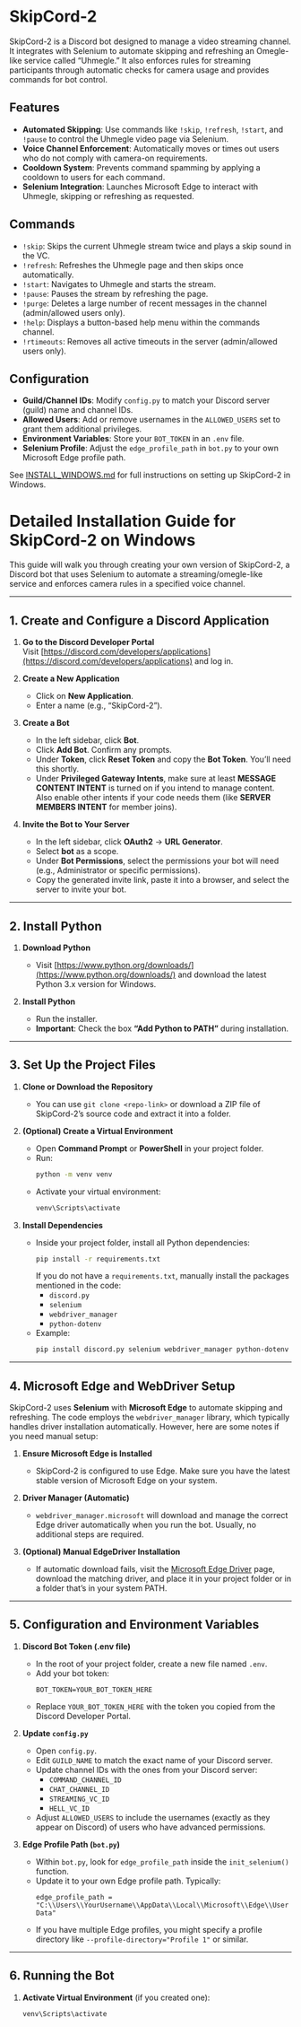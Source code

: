 # SkipCord-2

SkipCord-2 is a Discord bot designed to manage a video streaming channel. It integrates with Selenium to automate skipping and refreshing an Omegle-like service called “Uhmegle.” It also enforces rules for streaming participants through automatic checks for camera usage and provides commands for bot control.

## Features

- **Automated Skipping**: Use commands like `!skip`, `!refresh`, `!start`, and `!pause` to control the Uhmegle video page via Selenium.
- **Voice Channel Enforcement**: Automatically moves or times out users who do not comply with camera-on requirements.
- **Cooldown System**: Prevents command spamming by applying a cooldown to users for each command.
- **Selenium Integration**: Launches Microsoft Edge to interact with Uhmegle, skipping or refreshing as requested.

## Commands

- `!skip`: Skips the current Uhmegle stream twice and plays a skip sound in the VC.
- `!refresh`: Refreshes the Uhmegle page and then skips once automatically.
- `!start`: Navigates to Uhmegle and starts the stream.
- `!pause`: Pauses the stream by refreshing the page.
- `!purge`: Deletes a large number of recent messages in the channel (admin/allowed users only).
- `!help`: Displays a button-based help menu within the commands channel.
- `!rtimeouts`: Removes all active timeouts in the server (admin/allowed users only).

## Configuration

- **Guild/Channel IDs**: Modify `config.py` to match your Discord server (guild) name and channel IDs.
- **Allowed Users**: Add or remove usernames in the `ALLOWED_USERS` set to grant them additional privileges.
- **Environment Variables**: Store your `BOT_TOKEN` in an `.env` file.
- **Selenium Profile**: Adjust the `edge_profile_path` in `bot.py` to your own Microsoft Edge profile path.

See [INSTALL_WINDOWS.md](INSTALL_WINDOWS.md) for full instructions on setting up SkipCord-2 in Windows.


# Detailed Installation Guide for SkipCord-2 on Windows

This guide will walk you through creating your own version of SkipCord-2, a Discord bot that uses Selenium to automate a streaming/omegle-like service and enforces camera rules in a specified voice channel.

---

## 1. Create and Configure a Discord Application

1. **Go to the Discord Developer Portal**  
   Visit [https://discord.com/developers/applications](https://discord.com/developers/applications) and log in.

2. **Create a New Application**  
   - Click on **New Application**.
   - Enter a name (e.g., “SkipCord-2”).

3. **Create a Bot**  
   - In the left sidebar, click **Bot**.
   - Click **Add Bot**. Confirm any prompts.
   - Under **Token**, click **Reset Token** and copy the **Bot Token**. You’ll need this shortly.
   - Under **Privileged Gateway Intents**, make sure at least **MESSAGE CONTENT INTENT** is turned on if you intend to manage content. Also enable other intents if your code needs them (like **SERVER MEMBERS INTENT** for member joins).

4. **Invite the Bot to Your Server**  
   - In the left sidebar, click **OAuth2** → **URL Generator**.
   - Select **bot** as a scope.
   - Under **Bot Permissions**, select the permissions your bot will need (e.g., Administrator or specific permissions).
   - Copy the generated invite link, paste it into a browser, and select the server to invite your bot.

---

## 2. Install Python

1. **Download Python**  
   - Visit [https://www.python.org/downloads/](https://www.python.org/downloads/) and download the latest Python 3.x version for Windows.

2. **Install Python**  
   - Run the installer.  
   - **Important**: Check the box **“Add Python to PATH”** during installation.

---

## 3. Set Up the Project Files

1. **Clone or Download the Repository**  
   - You can use `git clone <repo-link>` or download a ZIP file of SkipCord-2’s source code and extract it into a folder.

2. **(Optional) Create a Virtual Environment**  
   - Open **Command Prompt** or **PowerShell** in your project folder.
   - Run:
     ```bash
     python -m venv venv
     ```
   - Activate your virtual environment:
     ```bash
     venv\Scripts\activate
     ```

3. **Install Dependencies**  
   - Inside your project folder, install all Python dependencies:
     ```bash
     pip install -r requirements.txt
     ```
     If you do not have a `requirements.txt`, manually install the packages mentioned in the code:
     - `discord.py`
     - `selenium`
     - `webdriver_manager`
     - `python-dotenv`
   - Example:
     ```bash
     pip install discord.py selenium webdriver_manager python-dotenv
     ```

---

## 4. Microsoft Edge and WebDriver Setup

SkipCord-2 uses **Selenium** with **Microsoft Edge** to automate skipping and refreshing. The code employs the `webdriver_manager` library, which typically handles driver installation automatically. However, here are some notes if you need manual setup:

1. **Ensure Microsoft Edge is Installed**  
   - SkipCord-2 is configured to use Edge. Make sure you have the latest stable version of Microsoft Edge on your system.

2. **Driver Manager (Automatic)**  
   - `webdriver_manager.microsoft` will download and manage the correct Edge driver automatically when you run the bot. Usually, no additional steps are required.

3. **(Optional) Manual EdgeDriver Installation**  
   - If automatic download fails, visit the [Microsoft Edge Driver](https://developer.microsoft.com/en-us/microsoft-edge/tools/webdriver/) page, download the matching driver, and place it in your project folder or in a folder that’s in your system PATH.

---

## 5. Configuration and Environment Variables

1. **Discord Bot Token (.env file)**  
   - In the root of your project folder, create a new file named `.env`.
   - Add your bot token:
     ```
     BOT_TOKEN=YOUR_BOT_TOKEN_HERE
     ```
   - Replace `YOUR_BOT_TOKEN_HERE` with the token you copied from the Discord Developer Portal.

2. **Update `config.py`**  
   - Open `config.py`.
   - Edit `GUILD_NAME` to match the exact name of your Discord server.
   - Update channel IDs with the ones from your Discord server:
     - `COMMAND_CHANNEL_ID`
     - `CHAT_CHANNEL_ID`
     - `STREAMING_VC_ID`
     - `HELL_VC_ID`
   - Adjust `ALLOWED_USERS` to include the usernames (exactly as they appear on Discord) of users who have advanced permissions.

3. **Edge Profile Path (`bot.py`)**  
   - Within `bot.py`, look for `edge_profile_path` inside the `init_selenium()` function.
   - Update it to your own Edge profile path. Typically:
     ```
     edge_profile_path = "C:\\Users\\YourUsername\\AppData\\Local\\Microsoft\\Edge\\User Data"
     ```
   - If you have multiple Edge profiles, you might specify a profile directory like `--profile-directory="Profile 1"` or similar.

---

## 6. Running the Bot

1. **Activate Virtual Environment** (if you created one):
   ```bash
   venv\Scripts\activate
